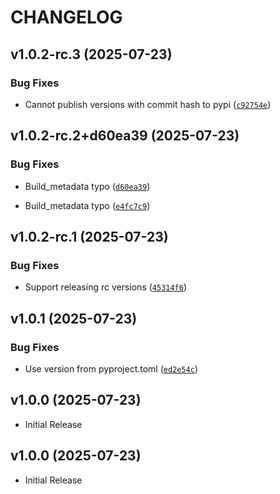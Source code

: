 # CHANGELOG

<!-- version list -->

## v1.0.2-rc.3 (2025-07-23)

### Bug Fixes

- Cannot publish versions with commit hash to pypi
  ([`c92754e`](https://github.com/walidzbiri/walid_lib/commit/c92754e42874afd24610a30ec250b8e82de2f6d0))


## v1.0.2-rc.2+d60ea39 (2025-07-23)

### Bug Fixes

- Build_metadata typo
  ([`d60ea39`](https://github.com/walidzbiri/walid_lib/commit/d60ea3996ae5d243d5977c253db174a1a2f61e49))

- Build_metadata typo
  ([`e4fc7c9`](https://github.com/walidzbiri/walid_lib/commit/e4fc7c9432c667decbc65ff0d0bc600013e23f83))


## v1.0.2-rc.1 (2025-07-23)

### Bug Fixes

- Support releasing rc versions
  ([`45314f6`](https://github.com/walidzbiri/walid_lib/commit/45314f6e7d368827abc29f126b8ac351459d028f))


## v1.0.1 (2025-07-23)

### Bug Fixes

- Use version from pyproject.toml
  ([`ed2e54c`](https://github.com/walidzbiri/walid_lib/commit/ed2e54ca5be8a2fd86911d1aff5b1bcb308e06ab))


## v1.0.0 (2025-07-23)

- Initial Release

## v1.0.0 (2025-07-23)

- Initial Release
